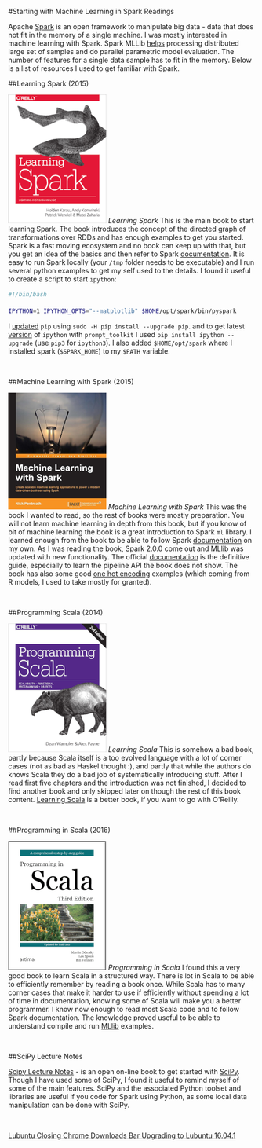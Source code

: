 #Starting with Machine Learning in Spark Readings

<!--- tags: ml scala -->

Apache [Spark](http://spark.apache.org/) is an open framework to manipulate big data - data that does not fit in the memory of a single machine. I was mostly interested in machine learning with Spark. Spark MLLib [helps](https://www.youtube.com/watch?v=HG2Yd-3r4-M&list=PLTPXxbhUt-YWGNTaDj6HSjnHMxiTD1HCR) processing distributed large set of samples and do parallel parametric model evaluation. The number of features for a single data sample has to fit in the memory. Below is a list of resources I used to get familiar with Spark.

##Learning Spark (2015)

[![@left@](blog/images/book-ls.png)](http://shop.oreilly.com/product/0636920028512.do) *Learning Spark* This is the main book to start learning Spark. The book introduces the concept of the directed graph of transformations over RDDs and has enough examples to get you started. Spark is a fast moving ecosystem and no book can keep up with that, but you get an idea of the basics and then refer to Spark [documentation](http://spark.apache.org/documentation.html). It is easy to run Spark locally (your `/tmp` folder needs to be executable) and I run several python examples to get my self used to the details. I found it useful to create a script to start `ipython`:

```bash
#!/bin/bash

IPYTHON=1 IPYTHON_OPTS="--matplotlib" $HOME/opt/spark/bin/pyspark
```

I [updated](https://www.digitalocean.com/community/tutorials/how-to-set-up-a-jupyter-notebook-to-run-ipython-on-ubuntu-16-04) `pip` using `sudo -H pip install --upgrade pip`. and to get latest [version](http://blog.jupyter.org/2016/07/08/ipython-5-0-released/) of `ipython` with `prompt_toolkit` I used `pip install ipython --upgrade` (use `pip3` for `ipython3`). I also added `$HOME/opt/spark` where I installed spark (`$SPARK_HOME`) to my `$PATH` variable.

<br clear="all">

##Machine Learning with Spark (2015)

[![@left@](blog/images/book-mls.png)](https://www.amazon.com/Machine-Learning-Spark-Powerful-Algorithms-ebook/dp/B00TXBLFB0) *Machine Learning with Spark* This was the book I wanted to read, so the rest of books were mostly preparation. You will not learn machine learning in depth from this book, but if you know of bit of machine learning the book is a great introduction to Spark `ml` library. I learned enough from the book to be able to follow Spark [documentation](http://spark.apache.org/docs/latest/ml-guide.html) on my own. As I was reading the book, Spark 2.0.0 come out and MLlib was updated with new functionality. The official [documentation](http://spark.apache.org/docs/latest/ml-guide.html) is the definitive guide, especially to learn the pipeline API the book does not show. The book has also some good [one hot encoding](https://en.wikipedia.org/wiki/Categorical_distribution) examples (which coming from R models, I used to take mostly for granted). 

<br clear="all">

##Programming Scala (2014)

[![@left@](blog/images/book-lsc.png)](http://shop.oreilly.com/product/0636920030287.do) *Learning Scala* This is somehow a bad book, partly because Scala itself is a too evolved language with a lot of corner cases (not as bad as Haskel thought :), and partly that while the authors do knows Scala they do a bad job of systematically introducing stuff. After I read first five chapters and the introduction was not finished, I decided to find another book and only skipped later on though the rest of this book content. [Learning Scala](http://shop.oreilly.com/product/0636920030287.do) is a better book, if you want to go with O'Reilly.

<br clear="all">

##Programming in Scala (2016)

[![@left@](blog/images/book-ps.png)](http://www.artima.com/shop/programming_in_scala_3ed) *Programming in Scala* I found this a very good book to learn Scala in a structured way. There is lot in Scala to be able to efficiently remember by reading a book once. While Scala has to many corner cases that make it harder to use if efficiently without spending a lot of time in documentation, knowing some of Scala will make you a better programmer. I know now enough to read most Scala code and to follow Spark documentation. The knowledge proved useful to be able to understand compile and run [MLlib](http://spark.apache.org/docs/latest/ml-guide.html) examples.

<br clear="all">

##SciPy Lecture Notes

[Scipy Lecture Notes](http://www.scipy-lectures.org/) - is an open on-line book to get started with [SciPy](https://www.scipy.org/). Though I have used some of SciPy, I found it useful to remind myself of some of the main features. SciPy and the associated Python toolset and libraries are useful if you code for Spark using Python, as some local data manipulation can be done with SciPy.

<br clear="all">

<ins class='nfooter'><a rel='prev' id='fprev' href='#blog/2016/2016-08-02-Lubuntu-Closing-Chrome-Downloads-Bar.md'>Lubuntu Closing Chrome Downloads Bar</a> <a rel='next' id='fnext' href='#blog/2016/2016-07-30-Upgrading-to-Lubuntu-16.04.1.md'>Upgrading to Lubuntu 16.04.1</a></ins>
